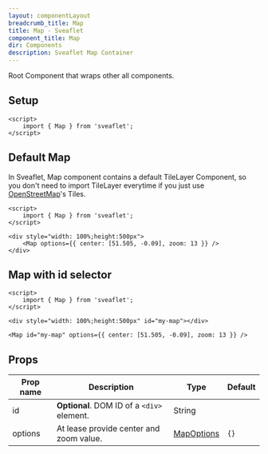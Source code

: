 ```yaml
---
layout: componentLayout
breadcrumb_title: Map
title: Map - Sveaflet
component_title: Map
dir: Components
description: Sveaflet Map Container
---
```


Root Component that wraps other all components.

## Setup

```svelte example csr hideOutput
<script>
	import { Map } from 'sveaflet';
</script>
```

## Default Map

In Sveaflet, Map component contains a default TileLayer Component, so you don't need to import TileLayer everytime if you just use [OpenStreetMap](https://www.openstreetmap.org/)'s Tiles.

```svelte example csr
<script>
	import { Map } from 'sveaflet';
</script>

<div style="width: 100%;height:500px">
	<Map options={{ center: [51.505, -0.09], zoom: 13 }} />
</div>
```

## Map with id selector

```svelte example csr
<script>
	import { Map } from 'sveaflet';
</script>

<div style="width: 100%;height:500px" id="my-map"></div>

<Map id="my-map" options={{ center: [51.505, -0.09], zoom: 13 }} />
```

## Props

| Prop name | Description | Type | Default |
| --- | --- | --- | --- |
| id | **Optional**. DOM ID of a `<div>` element. | String |  |
| options | At lease provide center and zoom value. | [MapOptions](https://leafletjs.com/reference.html#map-option) | `{}` |